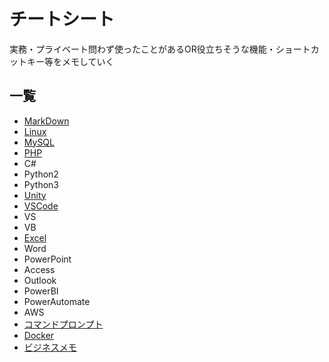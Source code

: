 # チートシート
実務・プライベート問わず使ったことがあるOR役立ちそうな機能・ショートカットキー等をメモしていく

## 一覧
- [MarkDown](MarkDown.md)
- [Linux](Linux.md)
- [MySQL](MySQL.md)
- [PHP](PHP.md)
- C#
- Python2
- Python3
- [Unity](Unity.md)
- [VSCode](VSCode.md)
- VS
- VB
- [Excel](Excel.md)
- Word
- PowerPoint
- Access
- Outlook
- PowerBI
- PowerAutomate
- AWS
- [コマンドプロンプト](CMD.md)
- [Docker](Docker.md)
- [ビジネスメモ](business.md)